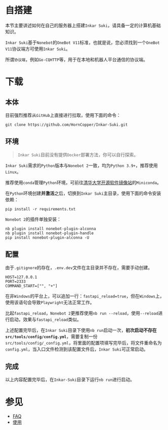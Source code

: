 # 自搭建

本节主要讲述如何在自己的服务器上搭建`Inkar Suki`，请具备一定的计算机基础知识。

`Inkar Suki`基于`Nonebot`的`OneBot V11`标准，也就是说，您必须找到一个`OneBot V11`协议端方可使用`Inkar Suki`。

所谓`协议端`，例如`Go-CQHTTP`等，用于在本地和机器人平台通信的协议端。

# 下载

## 本体

目前强烈推荐从`GitHub`上直接进行拉取，使用下面的命令：
```
git clone https://github.com/HornCopper/Inkar-Suki.git
```

## 环境

> `Inkar Suki`目前没有提供`Docker`部署方法，你可以自行探索。

`Inkar Suki`需求的`Python`版本与`Nonebot 2`一致，均为`Python 3.9+`，推荐使用`Linux`。

推荐使用`conda`管理`Python`环境，可前往[清华大学开源软件镜像站](https://mirrors.tuna.tsinghua.edu.cn/anaconda/miniconda/)的`Miniconda`。

在`Python`环境创建**并激活**之后，切换到`Inkar Suki`主目录，使用下面的命令安装依赖：
```
pip install -r requirements.txt
```

`Nonebot 2`的插件单独安装：
```
nb plugin install nonebot-plugin-alconna
nb plugin install nonebot-plugin-handle
pip install nonebot-plugin-alconna -U
```

## 配置

由于`.gitignore`的存在，`.env.dev`文件在主目录并不存在，需要手动创建。
```
HOST=127.0.0.1
PORT=2333
COMMAND_START=["", "+"]
```

在非`Windows`的平台上，可以追加一行：`fastapi_reload=true`，但在`Windows`上，使用该语句会导致`Playwright`无法正常工作。

比起`fastapi_reload`，`Nonebot 2`更推荐使用`nb run --reload`，使用`--reload`进行启动，效果与`fastapi_reload`类似。

上述配置完毕后，在`Inkar Suki`目录下使用`nb run`启动一次，**初次启动不存在`src/tools/config/config.yml`**，需要复制一份`src/tools/config/_config.yml`，将里面的配置项填写完毕后，将文件重命名为`config.yml`，当入口文件检测到该配置文件后，`Inkar Suki`可正常启动。

## 完成

以上内容配置完毕后，在`Inkar-Suki`目录下运行`nb run`进行启动。

# 参见

* [FAQ](/faq)
* [使用](/usage)